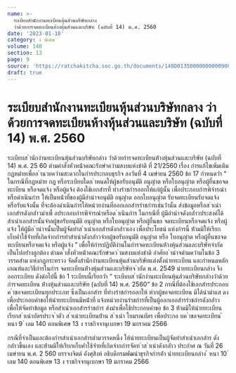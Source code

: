 ```yaml
---
name: >-
  ระเบียบสำนักงานทะเบียนหุ้นส่วนบริษัทกลาง
  ว่าด้วยการจดทะเบียนห้างหุ้นส่วนและบริษัท (ฉบับที่ 14) พ.ศ. 2560
date: '2023-01-18'
category: ง พิเศษ
volume: 140
section: 13
page: 9
source: 'https://ratchakitcha.soc.go.th/documents/140D013S0000000000900.pdf'
draft: true
---
```


# ระเบียบสำนักงานทะเบียนหุ้นส่วนบริษัทกลาง ว่าด้วยการจดทะเบียนห้างหุ้นส่วนและบริษัท (ฉบับที่ 14) พ.ศ. 2560

ระเบียบส ํานักงํานทะเบียนหุ้นส่วนบริษัทกลําง ว่ําด้วยกํารจดทะเบียนห้ํางหุ้นส่วนและบริษัท (ฉบับที่ 14) พ.ศ. 25 60 ตํามคําสั่งหัวหน้ําคณะรักษําควํามสงบแห่งชําติ ที่ 21/2560 เรื่อง กํารแก้ไขเพิ่มเติม กฎหมํายเพื่ออ ํานวยควํามสะดวกในกํารประกอบธุรกิจ ลงวันที่ 4 เมษํายน 2560 ข้อ 17 กําหนดว่ํา “ ในกรณีที่กฎหมําย กฎ หรือระเบียบใดก ําหนดให้ผู้ขอรับอนุมัติ อนุญําต หรือใบอนุญําต หรือผู้ยื่นขอจดทะเบียน หรือจดแจ้ง หรือผู้แจ้ง ต้องใช้เอกสํารที่ ทํางรําชกํารออกให้แก่ผู้นั้น เพื่อประกอบกํารพิจํารณําหรือดําเนินกําร ให้เป็นหน้ําที่ของผู้มีอํานําจอนุมัติ อนุญําต ออกใบอนุญําต รับจดทะเบียนรับจดแจ้ง หรือรับแจ้งนั้น ที่จะต้องดําเนินกํารให้หน่วยงํานที่ออกเอกสํารรําชกํารเช่นว่ํานั้น ส่งข้อมูลหรือส ําเนําเอกสํารดังกล่ําวมําเพื่ อประกอบกํารพิจํารณําหรือด ําเนินกําร ในกรณีที่ ผู้มีอํานําจดังกล่ําวประสงค์ได้สําเนําเอกสํารนั้นจํากผู้ขอรับอนุมัติ อนุญําต หรือใบอนุญําต หรือผู้ยื่นขอ จดทะเบียนหรือจดแจ้ง หรือผู้แจ้ง ให้ผู้มีอ ํานําจนั้นเป็นผู้จัดทําส ําเนําเอกสํารดังกล่ําวเอง เพื่อประโยชน์ แห่งกํารนี้ ห้ํามมิให้เรียกเก็บค่ําใช้จ่ํายที่เกิดจํากกํารทําสําเนําดังกล่ําวจํากผู้ขอรับอนุมัติ อนุญําต หรือ ใบอนุญําต หรือผู้ยื่นขอจดทะเบียนหรือจดแจ้ง หรือผู้แจ้ง ” เพื่อให้กํารปฏิบัติงํานในกํารจดทะเบียนห้ํางหุ้นส่วนและบริษัทจํากัด เป็นไปอย่ํางถูกต้อง ตํามค ําสั่งหัวหน้ําคณะรักษําคว ํามสงบแห่งชําติ อําศัยอ ํานําจตํามควํามในข้อ 3 วรรคสําม แห่งกฎกระทรวง จัดตั้งสํานักงํานทะเบียนหุ้นส่วนบริษัทแต่งตั้งนํายทะเบียน และกําหนดหลักเกณฑ์และวิธีกํารในกําร จดทะเบียนห้ํางหุ้นส่วนและบริษัทจ ํากัด พ.ศ. 2549 นํายทะเบียนกลําง จึงออกระเบียบ ดังต่อไปนี้ ข้อ 1 ระเบียบนี้เรียกว่ํา “ ระเบีบบส ํานักงํานทะเบียนหุ้นส่วนบริษัทกลํางว่ําด้วยกํารจดทะเบียน ห้ํางหุ้นส่วนและบริษัท (ฉบับที่ 14) พ.ศ. 2560” ข้อ 2 กรณีที่ต้องใช้เอกสํารประกอบค ําขอจดทะเบียนทุกประเภท ซึ่งเป็นเอกสําร ที่ทํางรําชกํารออกให้ หํากผู้ขอจดทะเบียน มิได้นํามําแส ดงเพื่อประกอบคําขอให้นํายทะเบียนมีหน้ําที่ แจ้งหน่วยงํานรําชกํารที่เป็นผู้ออกเอกสํารรําชกํารดังกล่ําว เพื่อให้จัดทําข้อมูล หรือสําเนําเอกสํารรําชกําร ส่งมําเพื่อใช้ประกอบคําขอ ข้อ 3 ห้ํามมิให้นํายทะเบียนเรียกส ําเนําบัตรประจ ําตัว ส ําเนําทะเบียนบ้ําน ส ําเนํา ใบมรณบัตร เพื่อประกอ บค ําขอจดทะเบียน ้ หนา 9 ่ เลม 140 ตอนพิเศษ 13 ง ราชกิจจานุเบกษา 19 มกราคม 2566

กรณีที่จําเป็นและต้องกํารสําเนําเอกสํารตํามวรรคหนึ่ง ให้นํายทะเบียนเป็นผู้จัดทําสําเนําเอกสําร ดังกล่ําวขึ้นเอง และห้ํามมิให้เรียกเก็บค่ําใช้จ่ํายที่เกิดจํากกํารจัดท ําส ําเนําดังกล่ําว ประกําศ ณ วันที่ 26 เมษํายน พ.ศ. 2 560 บรรจงจิตต์ อังศุสิงห์ อธิบดีกรมพัฒนําธุรกิจกํารค้ํา นํายทะเบียนกลําง ้ หนา 10 ่ เลม 140 ตอนพิเศษ 13 ง ราชกิจจานุเบกษา 19 มกราคม 2566
